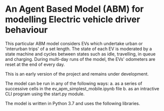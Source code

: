 # An Agent Based Model (ABM) for modelling Electric vehicle driver behaviour


This particular ABM model considers EVs which undertake urban or 'interurban trips' of a set length. The state of each EV is moderated by a state machine and cycles between states such as idle, travelling, in queue and charging. 
During multi-day runs of the model, the EVs' odometers are reset at the end of every day. 

This is an early version of the project and remains under development.

The model can be run in any of the following ways:
a. as a series of successive cells in the ev_apm_simplest_mobile.ipynb file
b. as an intractive CLI program using the start.py module.

The model is written in Python 3.7 and uses the following libraries.
